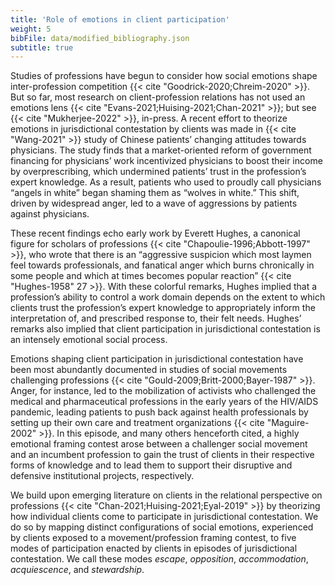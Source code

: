 ```yaml
---
title: 'Role of emotions in client participation'
weight: 5
bibFile: data/modified_bibliography.json
subtitle: true
---
```


Studies of professions have begun to consider how social emotions shape inter-profession competition {{< cite "Goodrick-2020;Chreim-2020" >}}. But so far, most research on client-profession relations has not used an emotions lens {{< cite "Evans-2021;Huising-2021;Chan-2021" >}}; but see {{< cite "Mukherjee-2022" >}}, in-press. A recent effort to theorize emotions in jurisdictional contestation by clients was made in {{< cite "Wang-2021" >}} study of Chinese patients’ changing attitudes towards physicians. The study finds that a market-oriented reform of government financing for physicians’ work incentivized physicians to boost their income by overprescribing, which undermined patients’ trust in the profession’s expert knowledge. As a result, patients who used to proudly call physicians “angels in white” began shaming them as “wolves in white.” This shift, driven by widespread anger, led to a wave of aggressions by patients against physicians.

These recent findings echo early work by Everett Hughes, a canonical figure for scholars of professions {{< cite "Chapoulie-1996;Abbott-1997" >}}, who wrote that there is an “aggressive suspicion which most laymen feel towards professionals, and fanatical anger which burns chronically in some people and which at times becomes popular reaction” {{< cite "Hughes-1958" 27 >}}. With these colorful remarks, Hughes implied that a profession’s ability to control a work domain depends on the extent to which clients trust the profession’s expert knowledge to appropriately inform the interpretation of, and prescribed response to, their felt needs. Hughes’ remarks also implied that client participation in jurisdictional contestation is an intensely emotional social process.

Emotions shaping client participation in jurisdictional contestation have been most abundantly documented in studies of social movements challenging professions {{< cite "Gould-2009;Britt-2000;Bayer-1987" >}}. Anger, for instance, led to the mobilization of activists who challenged the medical and pharmaceutical professions in the early years of the HIV/AIDS pandemic, leading patients to push back against health professionals by setting up their own care and treatment organizations {{< cite "Maguire-2002" >}}. In this episode, and many others henceforth cited, a highly emotional framing contest arose between a challenger social movement and an incumbent profession to gain the trust of clients in their respective forms of knowledge and to lead them to support their disruptive and defensive institutional projects, respectively.

We build upon emerging literature on clients in the relational perspective on professions {{< cite "Chan-2021;Huising-2021;Eyal-2019" >}} by theorizing how individual clients come to participate in jurisdictional contestation. We do so by mapping distinct configurations of social emotions, experienced by clients exposed to a movement/profession framing contest, to five modes of participation enacted by clients in episodes of jurisdictional contestation. We call these modes _escape_, _opposition_, _accommodation_, _acquiescence_, and _stewardship_.
